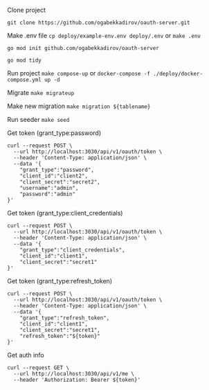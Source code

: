 Clone project

```git clone https://github.com/ogabekkadirov/oauth-server.git```

Make .env file
```cp deploy/example-env.env deploy/.env``` or ```make .env```

```go mod init github.com/ogabekkadirov/oauth-server```

```go mod tidy```

Run project
```make compose-up``` or ```docker-compose -f ./deploy/docker-compose.yml up -d```

Migrate
```make migrateup```

Make new migration
```make migration ${tablename}```

Run seeder
```make seed```

Get token (grant_type:password)

```
curl --request POST \
  --url http://localhost:3030/api/v1/oauth/token \
  --header 'Content-Type: application/json' \
  --data '{
	"grant_type":"password",
	"client_id":"client2",
	"client_secret":"secret2",
	"username":"admin",
	"password":"admin"
}'
```


Get token (grant_type:client_credentials)
```
curl --request POST \
  --url http://localhost:3030/api/v1/oauth/token \
  --header 'Content-Type: application/json' \
  --data '{
	"grant_type":"client_credentials",
	"client_id":"client1",
	"client_secret":"secret1"
}'
```

Get token (grant_type:refresh_token)
```
curl --request POST \
  --url http://localhost:3030/api/v1/oauth/token \
  --header 'Content-Type: application/json' \
  --data '{
	"grant_type":"refresh_token",
	"client_id":"client1",
	"client_secret":"secret1",
	"refresh_token":"${token}"
}'
```

Get auth info
```
curl --request GET \
  --url http://localhost:3030/api/v1/me \
  --header 'Authorization: Bearer ${token}'
```
